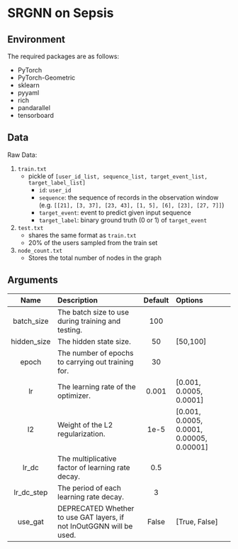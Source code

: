 <!--
 * @Descripttion: 
 * @Author: SijinHuang
 * @Date: 2022-03-17 16:02:29
 * @LastEditors: SijinHuang
 * @LastEditTime: 2022-05-29 01:57:24
-->
# SRGNN on Sepsis

## Environment

The required packages are as follows:

* PyTorch
* PyTorch-Geometric
* sklearn
* pyyaml
* rich
* pandarallel
* tensorboard

## Data

Raw Data:

1. `train.txt`
    * pickle of `[user_id_list, sequence_list, target_event_list, target_label_list]`
        * `id`: `user_id`
        * `sequence`: the sequence of records in the observation window (e.g. `[[21], [3, 37], [23, 43], [1, 5], [6], [23], [27, 7]]`)
        * `target_event`: event to predict given input sequence
        * `target_label`: binary ground truth (0 or 1) of `target_event`
2. `test.txt`
    * shares the same format as `train.txt`
    * 20% of the users sampled from the train set
3. `node_count.txt`
    * Stores the total number of nodes in the graph

## Arguments

|Name | Description| Default | Options |
|:---:|:---|:---:|:---|
| batch_size | The batch size to use during training and testing. | 100 | |
| hidden_size | The hidden state size. | 50 | [50,100] |
| epoch | The number of epochs to carrying out training for. | 30 | |
| lr | The learning rate of the optimizer. | 0.001 | [0.001, 0.0005, 0.0001] |
| l2 | Weight of the L2 regularization. | 1e-5 | [0.001, 0.0005, 0.0001, 0.00005, 0.00001] |
| lr_dc | The multiplicative factor of learning rate decay. | 0.5 | |
| lr_dc_step | The period of each learning rate decay. | 3 | |
| use_gat | DEPRECATED Whether to use GAT layers, if not InOutGGNN will be used. | False | [True, False] |
